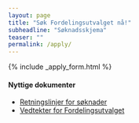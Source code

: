 ```yaml
---
layout: page
title: "Søk Fordelingsutvalget nå!"
subheadline: "Søknadsskjema"
teaser: ""
permalink: /apply/
---
```


{% include _apply_form.html %}

#### Nyttige  dokumenter
- [Retningslinjer for søknader](/retningslinjer/)
- [Vedtekter for Fordelingsutvalget](/vedtekter/)
